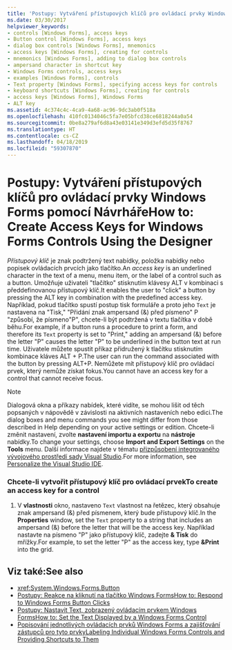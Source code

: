 ```yaml
---
title: 'Postupy: Vytváření přístupových klíčů pro ovládací prvky Windows Forms pomocí Návrháře'
ms.date: 03/30/2017
helpviewer_keywords:
- controls [Windows Forms], access keys
- Button control [Windows Forms], access keys
- dialog box controls [Windows Forms], mnemonics
- access keys [Windows Forms], creating for controls
- mnemonics [Windows Forms], adding to dialog box controls
- ampersand character in shortcut key
- Windows Forms controls, access keys
- examples [Windows Forms], controls
- Text property [Windows Forms], specifying access keys for controls
- keyboard shortcuts [Windows Forms], creating for controls
- access keys [Windows Forms], Windows Forms
- ALT key
ms.assetid: 4c374c4c-4ca9-4a68-ac96-9dc3ab0f518a
ms.openlocfilehash: 410fc0134046c5fa7e05bfcd38ce6818244a0a54
ms.sourcegitcommit: 0be8a279af6d8a43e03141e349d3efd5d35f8767
ms.translationtype: HT
ms.contentlocale: cs-CZ
ms.lasthandoff: 04/18/2019
ms.locfileid: "59307870"
---
```

# <a name="how-to-create-access-keys-for-windows-forms-controls-using-the-designer"></a><span data-ttu-id="0a17c-102">Postupy: Vytváření přístupových klíčů pro ovládací prvky Windows Forms pomocí Návrháře</span><span class="sxs-lookup"><span data-stu-id="0a17c-102">How to: Create Access Keys for Windows Forms Controls Using the Designer</span></span>
<span data-ttu-id="0a17c-103">*Přístupový klíč* je znak podtržený text nabídky, položka nabídky nebo popisek ovládacích prvcích jako tlačítko.</span><span class="sxs-lookup"><span data-stu-id="0a17c-103">An *access key* is an underlined character in the text of a menu, menu item, or the label of a control such as a button.</span></span> <span data-ttu-id="0a17c-104">Umožňuje uživateli "tlačítko" stisknutím klávesy ALT v kombinaci s předdefinovanou přístupový klíč.</span><span class="sxs-lookup"><span data-stu-id="0a17c-104">It enables the user to "click" a button by pressing the ALT key in combination with the predefined access key.</span></span> <span data-ttu-id="0a17c-105">Například, pokud tlačítko spustí postup tisk formuláře a proto jeho `Text` je nastavena na "Tisk," "Přidání znak ampersand (&) před písmeno" P "způsobí, že písmeno"P", chcete-li být podtržená v textu tlačítka v době běhu.</span><span class="sxs-lookup"><span data-stu-id="0a17c-105">For example, if a button runs a procedure to print a form, and therefore its `Text` property is set to "Print," adding an ampersand (&) before the letter "P" causes the letter "P" to be underlined in the button text at run time.</span></span> <span data-ttu-id="0a17c-106">Uživatele můžete spustit příkaz přidružený k tlačítku stisknutím kombinace kláves ALT + P.</span><span class="sxs-lookup"><span data-stu-id="0a17c-106">The user can run the command associated with the button by pressing ALT+P.</span></span> <span data-ttu-id="0a17c-107">Nemůžete mít přístupový klíč pro ovládací prvek, který nemůže získat fokus.</span><span class="sxs-lookup"><span data-stu-id="0a17c-107">You cannot have an access key for a control that cannot receive focus.</span></span>  
  
> [!NOTE]
>  <span data-ttu-id="0a17c-108">Dialogová okna a příkazy nabídek, které vidíte, se mohou lišit od těch popsaných v nápovědě v závislosti na aktivních nastaveních nebo edici.</span><span class="sxs-lookup"><span data-stu-id="0a17c-108">The dialog boxes and menu commands you see might differ from those described in Help depending on your active settings or edition.</span></span> <span data-ttu-id="0a17c-109">Chcete-li změnit nastavení, zvolte **nastavení importu a exportu** na **nástroje** nabídky.</span><span class="sxs-lookup"><span data-stu-id="0a17c-109">To change your settings, choose **Import and Export Settings** on the **Tools** menu.</span></span> <span data-ttu-id="0a17c-110">Další informace najdete v tématu [přizpůsobení integrovaného vývojového prostředí sady Visual Studio](/visualstudio/ide/personalizing-the-visual-studio-ide).</span><span class="sxs-lookup"><span data-stu-id="0a17c-110">For more information, see [Personalize the Visual Studio IDE](/visualstudio/ide/personalizing-the-visual-studio-ide).</span></span>  
  
### <a name="to-create-an-access-key-for-a-control"></a><span data-ttu-id="0a17c-111">Chcete-li vytvořit přístupový klíč pro ovládací prvek</span><span class="sxs-lookup"><span data-stu-id="0a17c-111">To create an access key for a control</span></span>  
  
1. <span data-ttu-id="0a17c-112">V **vlastnosti** okno, nastaveno `Text` vlastnost na řetězec, který obsahuje znak ampersand (&) před písmenem, který bude přístupový klíč.</span><span class="sxs-lookup"><span data-stu-id="0a17c-112">In the **Properties** window, set the `Text` property to a string that includes an ampersand (&) before the letter that will be the access key.</span></span> <span data-ttu-id="0a17c-113">Například nastavte na písmeno "P" jako přístupový klíč, zadejte **& Tisk** do mřížky.</span><span class="sxs-lookup"><span data-stu-id="0a17c-113">For example, to set the letter "P" as the access key, type **&Print** into the grid.</span></span>  
  
## <a name="see-also"></a><span data-ttu-id="0a17c-114">Viz také:</span><span class="sxs-lookup"><span data-stu-id="0a17c-114">See also</span></span>

- <xref:System.Windows.Forms.Button>
- [<span data-ttu-id="0a17c-115">Postupy: Reakce na kliknutí na tlačítko Windows Forms</span><span class="sxs-lookup"><span data-stu-id="0a17c-115">How to: Respond to Windows Forms Button Clicks</span></span>](how-to-respond-to-windows-forms-button-clicks.md)
- [<span data-ttu-id="0a17c-116">Postupy: Nastavit Text, zobrazený ovládacím prvkem Windows Forms</span><span class="sxs-lookup"><span data-stu-id="0a17c-116">How to: Set the Text Displayed by a Windows Forms Control</span></span>](how-to-set-the-text-displayed-by-a-windows-forms-control.md)
- [<span data-ttu-id="0a17c-117">Popisování jednotlivých ovládacích prvků Windows Forms a zajišťování zástupců pro tyto prvky</span><span class="sxs-lookup"><span data-stu-id="0a17c-117">Labeling Individual Windows Forms Controls and Providing Shortcuts to Them</span></span>](labeling-individual-windows-forms-controls-and-providing-shortcuts-to-them.md)
